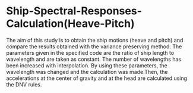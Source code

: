 # Ship-Spectral-Responses-Calculation(Heave-Pitch)
The aim of this study is to obtain the ship motions (heave and pitch) and compare the results obtained with the variance preserving method. The parameters given in the specified code are the ratio of ship length to wavelength and are taken as constant. The number of wavelengths has been increased with interpolation. By using these parameters, the wavelength was changed and the calculation was made.Then, the accelerations at the center of gravity and at the head are calculated using the DNV rules.
